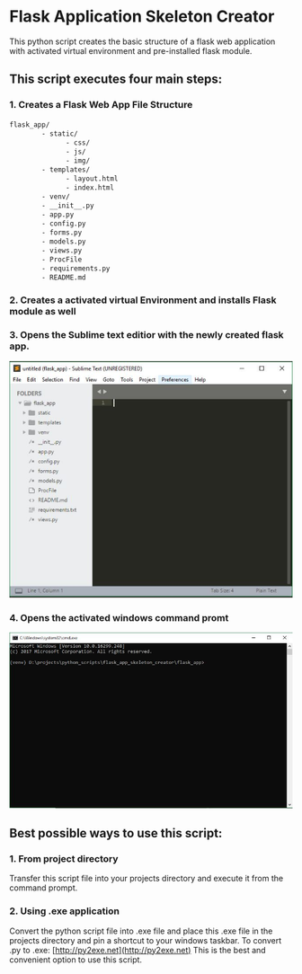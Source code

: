 # Flask Application Skeleton Creator
This python script creates the basic structure of a flask web application with activated virtual environment and pre-installed flask module.

## This script executes four main steps:
### 1. Creates a Flask Web App File Structure
```
flask_app/
        - static/
              - css/
              - js/
              - img/
        - templates/
              - layout.html
              - index.html
        - venv/
        - __init__.py
        - app.py
        - config.py
        - forms.py
        - models.py
        - views.py
        - ProcFile
        - requirements.py
        - README.md
```
### 2. Creates a activated virtual Environment and installs Flask module as well

### 3. Opens the Sublime text editior with the newly created flask app.
![alt text](img/sublime.JPG "sublime text")

### 4. Opens the activated windows command promt
![alt text](img/cmd.JPG "command prompt")

## Best possible ways to use this script:
### 1. From project directory
Transfer this script file into your projects directory and execute it from the command prompt.
### 2. Using .exe application
Convert the python script file into .exe file and place this .exe file in the projects directory and pin a shortcut to your windows taskbar.
To convert .py to .exe: [http://py2exe.net](http://py2exe.net)
This is the best and convenient option to use this script.
